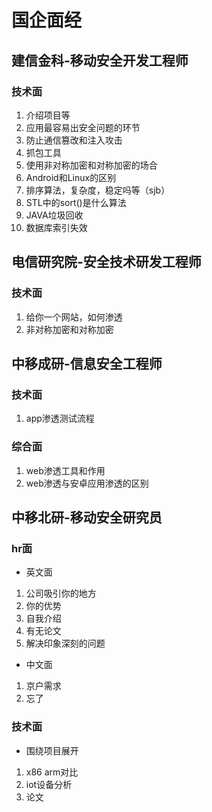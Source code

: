 # 国企面经  

## 建信金科-移动安全开发工程师  

### 技术面

1. 介绍项目等
2. 应用最容易出安全问题的环节
3. 防止通信篡改和注入攻击
4. 抓包工具
5. 使用非对称加密和对称加密的场合
6. Android和Linux的区别
7. 排序算法，复杂度，稳定吗等（sjb）
8. STL中的sort()是什么算法
9. JAVA垃圾回收
10. 数据库索引失效

## 电信研究院-安全技术研发工程师

### 技术面

1. 给你一个网站，如何渗透
2. 非对称加密和对称加密

## 中移成研-信息安全工程师

### 技术面

1. app渗透测试流程

### 综合面

1. web渗透工具和作用
2. web渗透与安卓应用渗透的区别

## 中移北研-移动安全研究员

### hr面

- 英文面

1. 公司吸引你的地方
2. 你的优势
3. 自我介绍
4. 有无论文
5. 解决印象深刻的问题

- 中文面

1. 京户需求
2. 忘了

### 技术面

- 围绕项目展开

1. x86 arm对比
2. iot设备分析
3. 论文
